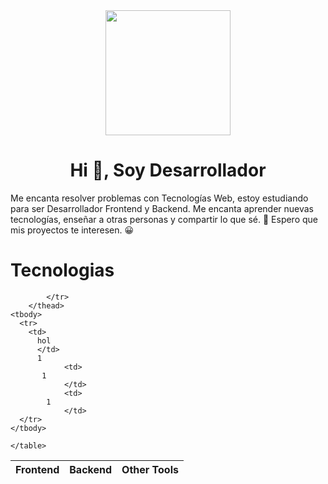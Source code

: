 <div align="center">
<img src="https://fullvendor.net/uploads/yo.jpg" width="200" alt=""> 
  <h1 align="center">Hi 👋, Soy Desarrollador</h1>
  </div>

Me encanta resolver problemas con Tecnologías Web, estoy estudiando para ser Desarrollador Frontend y Backend. Me encanta aprender nuevas tecnologías, enseñar a otras personas y compartir lo que sé. 💁 Espero que mis proyectos te interesen. 😀
 <div align="left">
  <h1 align="left">Tecnologias</h1>
  <table border="0">
        <thead>
            <tr>
                <th>Frontend</th>
                <th>Backend</th>
                <th>Other Tools</th>

            </tr>   
        </thead>
    <tbody>
      <tr>
        <td>
          hol
          </td>
          1
                <td>
           1       
                </td>
                <td>
            1        
                </td>
      </tr>
    </tbody>
       
    </table>
 </div>


